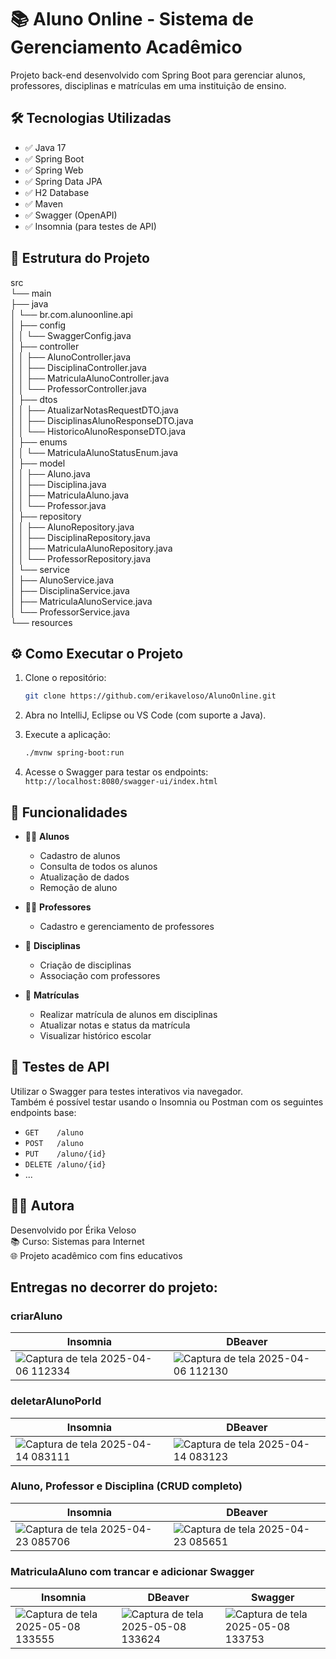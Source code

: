# 📚 Aluno Online - Sistema de Gerenciamento Acadêmico

Projeto back-end desenvolvido com Spring Boot para gerenciar alunos, professores, disciplinas e matrículas em uma instituição de ensino.



## 🛠️ Tecnologias Utilizadas

- ✅ Java 17
- ✅ Spring Boot
- ✅ Spring Web
- ✅ Spring Data JPA
- ✅ H2 Database
- ✅ Maven
- ✅ Swagger (OpenAPI)
- ✅ Insomnia (para testes de API)



## 📂 Estrutura do Projeto

src  
└── main  
├── java  
│   └── br.com.alunoonline.api  
│       ├── config  
│       │   └── SwaggerConfig.java  
│       ├── controller  
│       │   ├── AlunoController.java  
│       │   ├── DisciplinaController.java  
│       │   ├── MatriculaAlunoController.java  
│       │   └── ProfessorController.java  
│       ├── dtos  
│       │   ├── AtualizarNotasRequestDTO.java  
│       │   ├── DisciplinasAlunoResponseDTO.java  
│       │   └── HistoricoAlunoResponseDTO.java  
│       ├── enums  
│       │   └── MatriculaAlunoStatusEnum.java  
│       ├── model  
│       │   ├── Aluno.java  
│       │   ├── Disciplina.java  
│       │   ├── MatriculaAluno.java  
│       │   └── Professor.java  
│       ├── repository  
│       │   ├── AlunoRepository.java  
│       │   ├── DisciplinaRepository.java  
│       │   ├── MatriculaAlunoRepository.java  
│       │   └── ProfessorRepository.java  
│       └── service  
│           ├── AlunoService.java  
│           ├── DisciplinaService.java  
│           ├── MatriculaAlunoService.java  
│           └── ProfessorService.java  
└── resources



## ⚙️ Como Executar o Projeto

1.  Clone o repositório:
    ```bash
    git clone https://github.com/erikaveloso/AlunoOnline.git
    ```

2.  Abra no IntelliJ, Eclipse ou VS Code (com suporte a Java).

3.  Execute a aplicação:
    ```bash
    ./mvnw spring-boot:run
    ```

4.  Acesse o Swagger para testar os endpoints:  
    `http://localhost:8080/swagger-ui/index.html`



## 🚀 Funcionalidades

* 👨‍🎓 **Alunos**
    * Cadastro de alunos
    * Consulta de todos os alunos
    * Atualização de dados
    * Remoção de aluno

* 👩‍🏫 **Professores**
    * Cadastro e gerenciamento de professores

* 📘 **Disciplinas**
    * Criação de disciplinas
    * Associação com professores

* 📝 **Matrículas**
    * Realizar matrícula de alunos em disciplinas
    * Atualizar notas e status da matrícula
    * Visualizar histórico escolar



## 🧪 Testes de API

Utilizar o Swagger para testes interativos via navegador.  
Também é possível testar usando o Insomnia ou Postman com os seguintes endpoints base:

* `GET    /aluno`
* `POST   /aluno`
* `PUT    /aluno/{id}`
* `DELETE /aluno/{id}`
* ...



## 🧑‍💻 Autora

Desenvolvido por Érika Veloso  
📚 Curso: Sistemas para Internet  
🌐 Projeto acadêmico com fins educativos


## Entregas no decorrer do projeto:

### criarAluno
| Insomnia | DBeaver |
|-------|-------|
| ![Captura de tela 2025-04-06 112334](https://github.com/user-attachments/assets/c2ceb9c3-dbae-4d36-bf81-b1c77b679a74) | ![Captura de tela 2025-04-06 112130](https://github.com/user-attachments/assets/8a8daa55-96b7-4990-aa1f-ba15a7b570c2) |

### deletarAlunoPorId
| Insomnia | DBeaver |
|-------|-------|
| ![Captura de tela 2025-04-14 083111](https://github.com/user-attachments/assets/1d0e3cde-02fe-4a6f-802e-504c1b3df79b) | ![Captura de tela 2025-04-14 083123](https://github.com/user-attachments/assets/789e561a-4035-474b-b400-6a256f3e9d63) |

### Aluno, Professor e Disciplina (CRUD completo)
| Insomnia | DBeaver |
|-------|-------|
| ![Captura de tela 2025-04-23 085706](https://github.com/user-attachments/assets/ce34202f-58a7-4b00-aa04-e88f2b944c6f) | ![Captura de tela 2025-04-23 085651](https://github.com/user-attachments/assets/836857db-5d76-42a5-a552-de67d1952492) |

### MatriculaAluno com trancar e adicionar Swagger
| Insomnia | DBeaver | Swagger |
|-------|-------|-------|
| ![Captura de tela 2025-05-08 133555](https://github.com/user-attachments/assets/4bbb9014-98dc-45cf-8f0a-f78eaee9cde3) | ![Captura de tela 2025-05-08 133624](https://github.com/user-attachments/assets/3b00a96e-7ca5-42e7-a2a9-69417b84159d) | ![Captura de tela 2025-05-08 133753](https://github.com/user-attachments/assets/884fdda6-2970-43d2-8c64-a0658fb8426b) |


